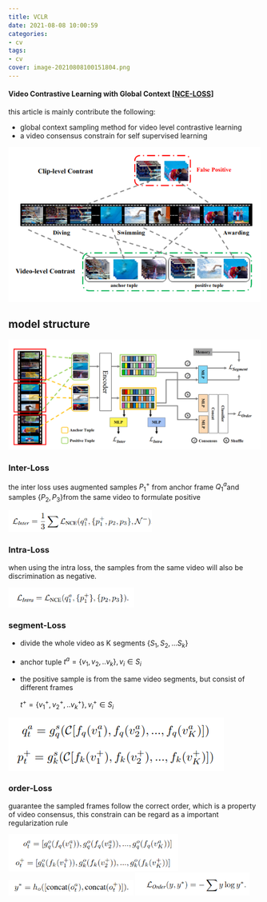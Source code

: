 ```yaml
---
title: VCLR
date: 2021-08-08 10:00:59
categories:
- cv
tags:
- cv
cover: image-20210808100151804.png
---
```


#### Video Contrastive Learning with Global Context [[NCE-LOSS](../../02/SimCLR)]

this article is mainly contribute the following:

* global context sampling method for video level contrastive learning
* a video consensus  constrain for self supervised learning



![image-20210808100151804](VCLR/image-20210808100151804.png)

## model structure

 ![image-20210808100401105](VCLR/image-20210808100401105.png)

### Inter-Loss

the inter loss uses augmented samples $P_1^+$​ from anchor frame $Q_1^a$ ​and samples $\{P_2, P_3\}$​​ from the same video to formulate  positive 

​                                       <img src="VCLR/image-20210808101031383.png" alt="image-20210808101031383" style="zoom:67%;" /> 

### Intra-Loss

when using the intra loss, the samples from the same video will also be discrimination as negative.

<img src="VCLR/image-20210808101236873.png" alt="image-20210808101236873" style="zoom:67%;" />

### segment-Loss

* divide the whole video as K segments $\{ S_1, S_2, ... S_k\}$

* anchor tuple $t^a = \{ v_1, v_2, .. v_k\}, v_i \in S_i$

* the positive sample is from the same video segments, but consist of different frames

  $t^+ = \{ v_1^+, v_2^+, .. v_k^+\}, v_i^+ \in S_i$

![image-20210808101442478](VCLR/image-20210808101442478.png)

### order-Loss

guarantee the sampled frames follow the correct order, which is a property of video consensus, this constrain can be regard as a important regularization rule

<img src="VCLR/image-20210808101947943.png" alt="image-20210808101947943" style="zoom:67%;" />

<img src="VCLR/image-20210808102002835.png" alt="image-20210808102002835" style="zoom:67%;" />

<img src="VCLR/image-20210808102017754.png" alt="image-20210808102017754" style="zoom:67%;" />


